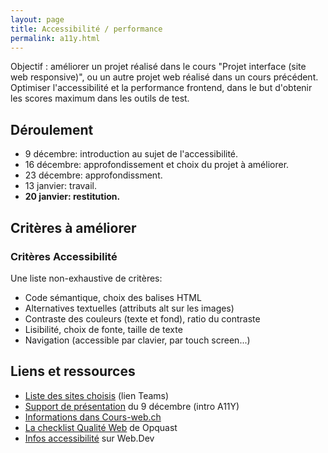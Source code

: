```yaml
---
layout: page
title: Accessibilité / performance
permalink: a11y.html
---
```


Objectif : améliorer un projet réalisé dans le cours "Projet interface (site web responsive)", ou un autre projet web réalisé dans un cours précédent. Optimiser l'accessibilité et la performance frontend, dans le but d'obtenir les scores maximum dans les outils de test.

## Déroulement

- 9 décembre: introduction au sujet de l'accessibilité.
- 16 décembre: approfondissement et choix du projet à améliorer.
- 23 décembre: approfondissment.
- 13 janvier: travail.
- **20 janvier: restitution.**

## Critères à améliorer

### Critères Accessibilité

Une liste non-exhaustive de critères:

- Code sémantique, choix des balises HTML
- Alternatives textuelles (attributs alt sur les images)
- Contraste des couleurs (texte et fond), ratio du contraste
- Lisibilité, choix de fonte, taille de texte
- Navigation (accessible par clavier, par touch screen...)




## Liens et ressources

- [Liste des sites choisis](https://eduvaud.sharepoint.com/:x:/s/ERACOM_ID311_Teams/EVM0yqMw_FFArcYlmeY_iB8BzDNEHHjqmLX_CDv42JOSOQ?e=Ha3UL0) (lien Teams)
- [Support de présentation](https://eduvaud.sharepoint.com/:x:/s/ERACOM_ID311_Teams/EVM0yqMw_FFArcYlmeY_iB8BzDNEHHjqmLX_CDv42JOSOQ?e=Ha3UL0) du 9 décembre (intro A11Y)
- [Informations dans Cours-web.ch](https://cours-web.ch/html/accessibilite.html)
- [La checklist Qualité Web](https://checklists.opquast.com/fr/assurance-qualite-web/) de Opquast
- [Infos accessibilité](https://web.dev/accessible/) sur Web.Dev
